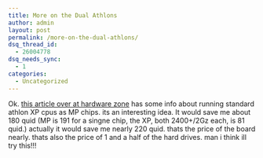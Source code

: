 ```yaml
---
title: More on the Dual Athlons
author: admin
layout: post
permalink: /more-on-the-dual-athlons/
dsq_thread_id:
  - 26004778
dsq_needs_sync:
  - 1
categories:
  - Uncategorized
---
```

Ok. [this article over at hardware zone][1] has some info about running standard athlon XP cpus as MP chips. its an interesting idea. It would save me about 180 quid (MP is 191 for a singne chip, the XP, both 2400+/2Gz each, is 81 quid.) actually it would save me nearly 220 quid. thats the price of the board nearly. thats also the price of 1 and a half of the hard drives. man i think ill try this!!!

 [1]: http://www.hardwarezone.com/articles/articles.hwz?cid=2&aid=393